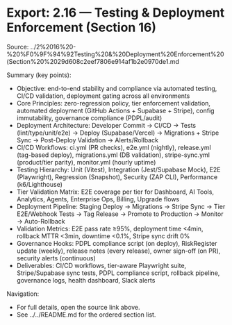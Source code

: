 # Export: 2.16 — Testing & Deployment Enforcement (Section 16)

Source: ../2%2016%20-%20%F0%9F%94%92Testing%20&%20Deployment%20Enforcement%20(Section%20%2029d608c2eef7806e914af1b2e0970de1.md

Summary (key points):
- Objective: end-to-end stability and compliance via automated testing, CI/CD validation, deployment gating across all environments
- Core Principles: zero-regression policy, tier enforcement validation, automated deployment (GitHub Actions + Supabase + Stripe), config immutability, governance compliance (PDPL/audit)
- Deployment Architecture: Developer Commit → CI/CD → Tests (lint/type/unit/e2e) → Deploy (Supabase/Vercel) → Migrations + Stripe Sync → Post-Deploy Validation → Alerts/Rollback
- CI/CD Workflows: ci.yml (PR checks), e2e.yml (nightly), release.yml (tag-based deploy), migrations.yml (DB validation), stripe-sync.yml (product/tier parity), monitor.yml (hourly uptime)
- Testing Hierarchy: Unit (Vitest), Integration (Jest/Supabase Mock), E2E (Playwright), Regression (Snapshot), Security (ZAP CLI), Performance (k6/Lighthouse)
- Tier Validation Matrix: E2E coverage per tier for Dashboard, AI Tools, Analytics, Agents, Enterprise Ops, Billing, Upgrade flows
- Deployment Pipeline: Staging Deploy → Migrations → Stripe Sync → Tier E2E/Webhook Tests → Tag Release → Promote to Production → Monitor → Auto-Rollback
- Validation Metrics: E2E pass rate ≥95%, deployment time <4min, rollback MTTR <3min, downtime <0.1%, Stripe sync drift 0%
- Governance Hooks: PDPL compliance script (on deploy), RiskRegister update (weekly), release notes (every release), owner sign-off (on PR), security alerts (continuous)
- Deliverables: CI/CD workflows, tier-aware Playwright suite, Stripe/Supabase sync tests, PDPL compliance script, rollback pipeline, governance logs, health dashboard, Slack alerts

Navigation:
- For full details, open the source link above.
- See ../../README.md for the ordered section list.

